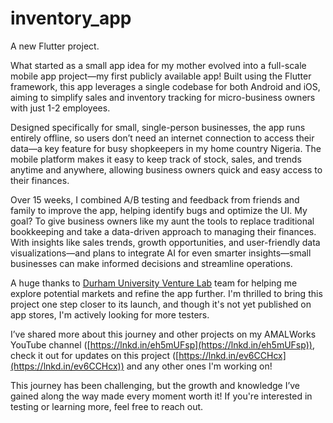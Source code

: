 # inventory_app

A new Flutter project.

What started as a small app idea for my mother evolved into a full-scale mobile app project—my first publicly available app! Built using the Flutter framework, this app leverages a single codebase for both Android and iOS, aiming to simplify sales and inventory tracking for micro-business owners with just 1-2 employees.  
  
Designed specifically for small, single-person businesses, the app runs entirely offline, so users don’t need an internet connection to access their data—a key feature for busy shopkeepers in my home country Nigeria. The mobile platform makes it easy to keep track of stock, sales, and trends anytime and anywhere, allowing business owners quick and easy access to their finances.  
  
Over 15 weeks, I combined A/B testing and feedback from friends and family to improve the app, helping identify bugs and optimize the UI. My goal? To give business owners like my aunt the tools to replace traditional bookkeeping and take a data-driven approach to managing their finances. With insights like sales trends, growth opportunities, and user-friendly data visualizations—and plans to integrate AI for even smarter insights—small businesses can make informed decisions and streamline operations.  
  
A huge thanks to [Durham University Venture Lab](https://www.linkedin.com/company/durham-university-venture-lab/) team for helping me explore potential markets and refine the app further. I'm thrilled to bring this project one step closer to its launch, and though it's not yet published on app stores, I'm actively looking for more testers.  
  
I’ve shared more about this journey and other projects on my AMALWorks YouTube channel ([https://lnkd.in/eh5mUFsp](https://lnkd.in/eh5mUFsp)), check it out for updates on this project ([https://lnkd.in/ev6CCHcx](https://lnkd.in/ev6CCHcx)) and any other ones I'm working on!  
  
This journey has been challenging, but the growth and knowledge I’ve gained along the way made every moment worth it! If you're interested in testing or learning more, feel free to reach out.
